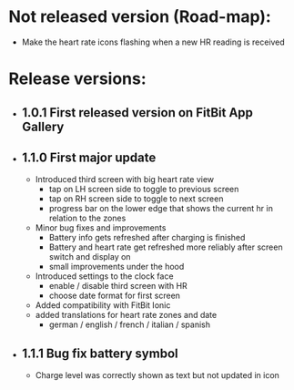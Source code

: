 # Not released version (Road-map):
- Make the heart rate icons flashing when a new HR reading is received

# Release versions:
- ## 1.0.1 First released version on FitBit App Gallery
- ## 1.1.0 First major update
  - Introduced third screen with big heart rate view
    - tap on LH screen side to toggle to previous screen
    - tap on RH screen side to toggle to next screen
    - progress bar on the lower edge that shows the current hr in relation to the zones
  - Minor bug fixes and improvements
    - Battery info gets refreshed after charging is finished
    - Battery and heart rate get refreshed more reliably after screen switch and display on
    - small improvements under the hood
  - Introduced settings to the clock face
    - enable / disable third screen with HR
    - choose date format for first screen
  - Added compatibility with FitBit Ionic
  - added translations for heart rate zones and date
    - german / english / french / italian / spanish
- ## 1.1.1 Bug fix battery symbol
  - Charge level was correctly shown as text but not updated in icon